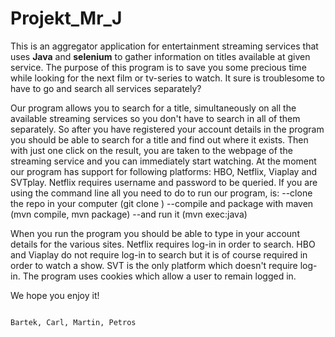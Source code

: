 # Projekt_Mr_J

This is an aggregator application for entertainment streaming services that uses **Java** and **selenium** to gather information on titles available at given service.
The purpose of this program is to save you some precious time while looking for the next film or tv-series to watch. It sure is troublesome to have to go and search all services separately? 

Our program allows you to search for a title, simultaneously on all the available streaming services so you don't have to search in all of them separately. So after you have registered your account details in the program you should be able to search for a title and find out where it exists. Then with just one click on the result, you are taken to the webpage of the streaming service and you can immediately start watching. At the moment our program has support for following platforms: HBO, Netflix, Viaplay and SVTplay. Netflix requires username and password to be queried.
If you are using the command line all you need to do to run our program, is: 
--clone the repo in your computer (git clone )
--compile and package with maven (mvn compile, mvn package)
--and run it (mvn exec:java)

When you run the program you should be able to type in your account details for the various sites. Netflix requires log-in in order to search. HBO and Viaplay do not require log-in to search but it is of course required in order to watch a show. SVT is the only platform which doesn't require log-in. The program uses cookies which allow a user to remain logged in.

We hope you enjoy it!

                                                                                                   Bartek, Carl, Martin, Petros
